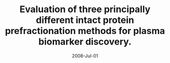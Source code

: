 ---
link: https://dx.doi.org/10.1021/pr700821k
journal: Journal of proteome research
title: Evaluation of three principally different intact protein prefractionation methods for plasma biomarker discovery.
date: 2008-Jul-01
authors: Pernemalm, M, Orre, LM, Lengqvist, J, Wikström, P, Lewensohn, R, Lehtiö, J
---